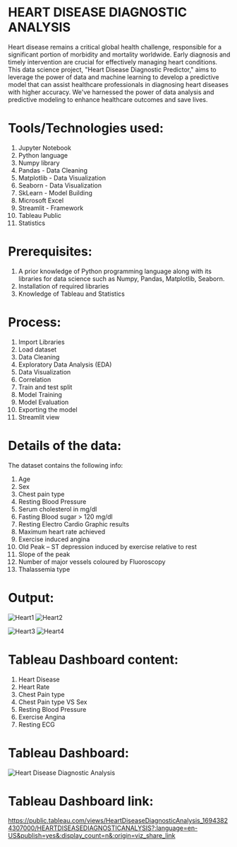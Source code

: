 # HEART DISEASE DIAGNOSTIC ANALYSIS
Heart disease remains a critical global health challenge, responsible for a significant portion of morbidity and mortality worldwide. Early diagnosis and timely intervention are crucial for effectively managing heart conditions. This data science project, "Heart Disease Diagnostic Predictor," aims to leverage the power of data and machine learning to develop a predictive model that can assist healthcare professionals in diagnosing heart diseases with higher accuracy.  We've harnessed the power of data analysis and predictive modeling to enhance healthcare outcomes and save lives.

# Tools/Technologies used:
1. Jupyter Notebook
2. Python language
3. Numpy library
4. Pandas - Data Cleaning
5. Matplotlib - Data Visualization
6. Seaborn - Data Visualization
7. SkLearn - Model Building
8. Microsoft Excel
9. Streamlit - Framework
10. Tableau Public
11. Statistics

# Prerequisites:
1. A prior knowledge of Python programming language along with its libraries for data science such as Numpy, Pandas, Matplotlib, Seaborn.
2. Installation of required libraries
3. Knowledge of Tableau and Statistics

# Process:
1. Import Libraries
2. Load dataset
3. Data Cleaning
4. Exploratory Data Analysis (EDA)
5. Data Visualization
6. Correlation
7. Train and test split
8. Model Training
9. Model Evaluation
10. Exporting the model
11. Streamlit view

# Details of the data:
The dataset contains the following info:
1. Age
2. Sex
3. Chest pain type
4. Resting Blood Pressure
5. Serum cholesterol in mg/dl
6. Fasting Blood sugar > 120 mg/dl
7. Resting Electro Cardio Graphic results
8. Maximum heart rate achieved
9. Exercise induced angina
10. Old Peak – ST depression induced by exercise relative to rest
11. Slope of the peak
12. Number of major vessels coloured by Fluoroscopy
13. Thalassemia type

# Output:
![Heart1](https://github.com/Navina-Murugadas/Heart_Disease_Diagnostic_Analysis_DS/assets/72821323/c957efe3-de5e-4f3f-b510-c41fd4f50870)
![Heart2](https://github.com/Navina-Murugadas/Heart_Disease_Diagnostic_Analysis_DS/assets/72821323/7dec1e95-96b1-4dcb-87e6-92ce19492ca6)


![Heart3](https://github.com/Navina-Murugadas/Heart_Disease_Diagnostic_Analysis_DS/assets/72821323/517e553d-1590-4824-b3d6-579b2377cd5f)
![Heart4](https://github.com/Navina-Murugadas/Heart_Disease_Diagnostic_Analysis_DS/assets/72821323/46e19c08-c27f-485d-9883-682f5fd113cb)


# Tableau Dashboard content:
1. Heart Disease
2. Heart Rate
3. Chest Pain type
4. Chest Pain type VS Sex
5. Resting Blood Pressure
6. Exercise Angina
7. Resting ECG

# Tableau Dashboard:
![Heart Disease Diagnostic Analysis](https://github.com/Navina-Murugadas/Heart_Disease_Diagnostic_Analysis_DS/assets/72821323/10f00804-fc5d-4d49-9382-14922339fdf4)

# Tableau Dashboard link:
https://public.tableau.com/views/HeartDiseaseDiagnosticAnalysis_16943824307000/HEARTDISEASEDIAGNOSTICANALYSIS?:language=en-US&publish=yes&:display_count=n&:origin=viz_share_link


